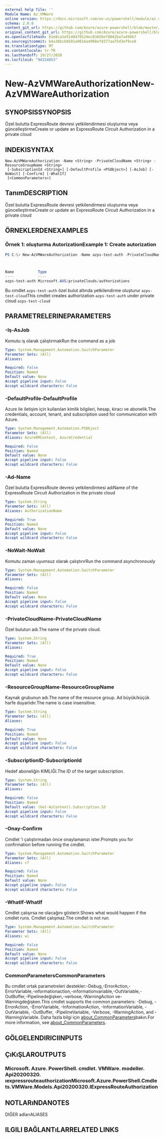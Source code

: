 ```yaml
---
external help file: ''
Module Name: Az.VMWare
online version: https://docs.microsoft.com/en-us/powershell/module/az.vmware/new-azvmwareauthorization
schema: 2.0.0
content_git_url: https://github.com/Azure/azure-powershell/blob/master/src/VMWare/help/New-AzVMWareAuthorization.md
original_content_git_url: https://github.com/Azure/azure-powershell/blob/master/src/VMWare/help/New-AzVMWareAuthorization.md
ms.openlocfilehash: b1e8ca1e5140470524ec83656ef0042bafa494b7
ms.sourcegitcommit: b4a38bcb0501a9016a4998efd377aa75d3ef9ce8
ms.translationtype: MT
ms.contentlocale: tr-TR
ms.lasthandoff: 10/27/2020
ms.locfileid: "94324853"
---
```

# <span data-ttu-id="e477e-101">New-AzVMWareAuthorization</span><span class="sxs-lookup"><span data-stu-id="e477e-101">New-AzVMWareAuthorization</span></span>

## <span data-ttu-id="e477e-102">SYNOPSIS</span><span class="sxs-lookup"><span data-stu-id="e477e-102">SYNOPSIS</span></span>
<span data-ttu-id="e477e-103">Özel bulutta ExpressRoute devresi yetkilendirmesi oluşturma veya güncelleştirme</span><span class="sxs-lookup"><span data-stu-id="e477e-103">Create or update an ExpressRoute Circuit Authorization in a private cloud</span></span>

## <span data-ttu-id="e477e-104">INDEKI</span><span class="sxs-lookup"><span data-stu-id="e477e-104">SYNTAX</span></span>

```
New-AzVMWareAuthorization -Name <String> -PrivateCloudName <String> -ResourceGroupName <String>
 [-SubscriptionId <String>] [-DefaultProfile <PSObject>] [-AsJob] [-NoWait] [-Confirm] [-WhatIf]
 [<CommonParameters>]
```

## <span data-ttu-id="e477e-105">Tanım</span><span class="sxs-lookup"><span data-stu-id="e477e-105">DESCRIPTION</span></span>
<span data-ttu-id="e477e-106">Özel bulutta ExpressRoute devresi yetkilendirmesi oluşturma veya güncelleştirme</span><span class="sxs-lookup"><span data-stu-id="e477e-106">Create or update an ExpressRoute Circuit Authorization in a private cloud</span></span>

## <span data-ttu-id="e477e-107">ÖRNEKLERDEN</span><span class="sxs-lookup"><span data-stu-id="e477e-107">EXAMPLES</span></span>

### <span data-ttu-id="e477e-108">Örnek 1: oluşturma Autorization</span><span class="sxs-lookup"><span data-stu-id="e477e-108">Example 1: Create autorization</span></span>
```powershell
PS C:\> New-AzVMWareAuthorization -Name azps-test-auth -PrivateCloudName azps-test-cloud -ResourceGroupName azps-test-group



Name           Type
----           ----
azps-test-auth Microsoft.AVS/privateClouds/authorizations
```

<span data-ttu-id="e477e-109">Bu cmdlet `azps-test-auth` özel bulut altında yetkilendirme oluşturur `azps-test-cloud`</span><span class="sxs-lookup"><span data-stu-id="e477e-109">This cmdlet creates authorization `azps-test-auth` under private cloud `azps-test-cloud`</span></span>

## <span data-ttu-id="e477e-110">PARAMETRELERINE</span><span class="sxs-lookup"><span data-stu-id="e477e-110">PARAMETERS</span></span>

### <span data-ttu-id="e477e-111">-Iş</span><span class="sxs-lookup"><span data-stu-id="e477e-111">-AsJob</span></span>
<span data-ttu-id="e477e-112">Komutu iş olarak çalıştırmak</span><span class="sxs-lookup"><span data-stu-id="e477e-112">Run the command as a job</span></span>

```yaml
Type: System.Management.Automation.SwitchParameter
Parameter Sets: (All)
Aliases:

Required: False
Position: Named
Default value: None
Accept pipeline input: False
Accept wildcard characters: False
```

### <span data-ttu-id="e477e-113">-DefaultProfile</span><span class="sxs-lookup"><span data-stu-id="e477e-113">-DefaultProfile</span></span>
<span data-ttu-id="e477e-114">Azure ile iletişim için kullanılan kimlik bilgileri, hesap, kiracı ve abonelik.</span><span class="sxs-lookup"><span data-stu-id="e477e-114">The credentials, account, tenant, and subscription used for communication with Azure.</span></span>

```yaml
Type: System.Management.Automation.PSObject
Parameter Sets: (All)
Aliases: AzureRMContext, AzureCredential

Required: False
Position: Named
Default value: None
Accept pipeline input: False
Accept wildcard characters: False
```

### <span data-ttu-id="e477e-115">-Ad</span><span class="sxs-lookup"><span data-stu-id="e477e-115">-Name</span></span>
<span data-ttu-id="e477e-116">Özel bulutta ExpressRoute devresi yetkilendirmesi adı</span><span class="sxs-lookup"><span data-stu-id="e477e-116">Name of the ExpressRoute Circuit Authorization in the private cloud</span></span>

```yaml
Type: System.String
Parameter Sets: (All)
Aliases: AuthorizationName

Required: True
Position: Named
Default value: None
Accept pipeline input: False
Accept wildcard characters: False
```

### <span data-ttu-id="e477e-117">-NoWait</span><span class="sxs-lookup"><span data-stu-id="e477e-117">-NoWait</span></span>
<span data-ttu-id="e477e-118">Komutu zaman uyumsuz olarak çalıştırır</span><span class="sxs-lookup"><span data-stu-id="e477e-118">Run the command asynchronously</span></span>

```yaml
Type: System.Management.Automation.SwitchParameter
Parameter Sets: (All)
Aliases:

Required: False
Position: Named
Default value: None
Accept pipeline input: False
Accept wildcard characters: False
```

### <span data-ttu-id="e477e-119">-PrivateCloudName</span><span class="sxs-lookup"><span data-stu-id="e477e-119">-PrivateCloudName</span></span>
<span data-ttu-id="e477e-120">Özel bulutun adı.</span><span class="sxs-lookup"><span data-stu-id="e477e-120">The name of the private cloud.</span></span>

```yaml
Type: System.String
Parameter Sets: (All)
Aliases:

Required: True
Position: Named
Default value: None
Accept pipeline input: False
Accept wildcard characters: False
```

### <span data-ttu-id="e477e-121">-ResourceGroupName</span><span class="sxs-lookup"><span data-stu-id="e477e-121">-ResourceGroupName</span></span>
<span data-ttu-id="e477e-122">Kaynak grubunun adı.</span><span class="sxs-lookup"><span data-stu-id="e477e-122">The name of the resource group.</span></span>
<span data-ttu-id="e477e-123">Ad büyük/küçük harfe duyarlıdır.</span><span class="sxs-lookup"><span data-stu-id="e477e-123">The name is case insensitive.</span></span>

```yaml
Type: System.String
Parameter Sets: (All)
Aliases:

Required: True
Position: Named
Default value: None
Accept pipeline input: False
Accept wildcard characters: False
```

### <span data-ttu-id="e477e-124">-SubscriptionID</span><span class="sxs-lookup"><span data-stu-id="e477e-124">-SubscriptionId</span></span>
<span data-ttu-id="e477e-125">Hedef aboneliğin KIMLIĞI.</span><span class="sxs-lookup"><span data-stu-id="e477e-125">The ID of the target subscription.</span></span>

```yaml
Type: System.String
Parameter Sets: (All)
Aliases:

Required: False
Position: Named
Default value: (Get-AzContext).Subscription.Id
Accept pipeline input: False
Accept wildcard characters: False
```

### <span data-ttu-id="e477e-126">-Onay</span><span class="sxs-lookup"><span data-stu-id="e477e-126">-Confirm</span></span>
<span data-ttu-id="e477e-127">Cmdlet 'i çalıştırmadan önce onaylamanızı ister.</span><span class="sxs-lookup"><span data-stu-id="e477e-127">Prompts you for confirmation before running the cmdlet.</span></span>

```yaml
Type: System.Management.Automation.SwitchParameter
Parameter Sets: (All)
Aliases: cf

Required: False
Position: Named
Default value: None
Accept pipeline input: False
Accept wildcard characters: False
```

### <span data-ttu-id="e477e-128">-WhatIf</span><span class="sxs-lookup"><span data-stu-id="e477e-128">-WhatIf</span></span>
<span data-ttu-id="e477e-129">Cmdlet çalışırsa ne olacağını gösterir.</span><span class="sxs-lookup"><span data-stu-id="e477e-129">Shows what would happen if the cmdlet runs.</span></span>
<span data-ttu-id="e477e-130">Cmdlet çalışmaz.</span><span class="sxs-lookup"><span data-stu-id="e477e-130">The cmdlet is not run.</span></span>

```yaml
Type: System.Management.Automation.SwitchParameter
Parameter Sets: (All)
Aliases: wi

Required: False
Position: Named
Default value: None
Accept pipeline input: False
Accept wildcard characters: False
```

### <span data-ttu-id="e477e-131">CommonParameters</span><span class="sxs-lookup"><span data-stu-id="e477e-131">CommonParameters</span></span>
<span data-ttu-id="e477e-132">Bu cmdlet ortak parametreleri destekler:-Debug,-ErrorAction,-ErrorVariable,-ınformationaction,-ınformationvariable,-OutVariable,-OutBuffer,-Pipelinedeğişken,-verbose,-WarningAction ve-Warningdeğişken.</span><span class="sxs-lookup"><span data-stu-id="e477e-132">This cmdlet supports the common parameters: -Debug, -ErrorAction, -ErrorVariable, -InformationAction, -InformationVariable, -OutVariable, -OutBuffer, -PipelineVariable, -Verbose, -WarningAction, and -WarningVariable.</span></span> <span data-ttu-id="e477e-133">Daha fazla bilgi için [about_CommonParameters](http://go.microsoft.com/fwlink/?LinkID=113216)bakın.</span><span class="sxs-lookup"><span data-stu-id="e477e-133">For more information, see [about_CommonParameters](http://go.microsoft.com/fwlink/?LinkID=113216).</span></span>

## <span data-ttu-id="e477e-134">GÖLGELENDIRICI</span><span class="sxs-lookup"><span data-stu-id="e477e-134">INPUTS</span></span>

## <span data-ttu-id="e477e-135">ÇıKıŞLAR</span><span class="sxs-lookup"><span data-stu-id="e477e-135">OUTPUTS</span></span>

### <span data-ttu-id="e477e-136">Microsoft. Azure. PowerShell. cmdlet. VMWare. modeller. Api20200320. ıexpressrouteauthorization</span><span class="sxs-lookup"><span data-stu-id="e477e-136">Microsoft.Azure.PowerShell.Cmdlets.VMWare.Models.Api20200320.IExpressRouteAuthorization</span></span>

## <span data-ttu-id="e477e-137">NOTLARıNDA</span><span class="sxs-lookup"><span data-stu-id="e477e-137">NOTES</span></span>

<span data-ttu-id="e477e-138">DIĞER adları</span><span class="sxs-lookup"><span data-stu-id="e477e-138">ALIASES</span></span>

## <span data-ttu-id="e477e-139">ILGILI BAĞLANTıLAR</span><span class="sxs-lookup"><span data-stu-id="e477e-139">RELATED LINKS</span></span>

